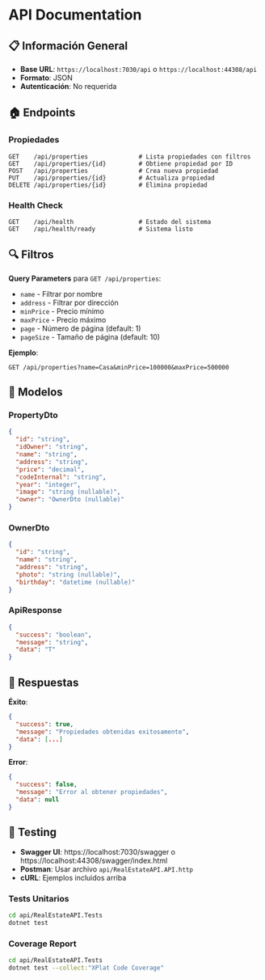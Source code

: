 # API Documentation

## 📋 Información General

- **Base URL**: `https://localhost:7030/api` o `https://localhost:44308/api`
- **Formato**: JSON
- **Autenticación**: No requerida

## 🏠 Endpoints

### Propiedades

```http
GET    /api/properties              # Lista propiedades con filtros
GET    /api/properties/{id}         # Obtiene propiedad por ID
POST   /api/properties              # Crea nueva propiedad
PUT    /api/properties/{id}         # Actualiza propiedad
DELETE /api/properties/{id}         # Elimina propiedad
```

### Health Check

```http
GET    /api/health                  # Estado del sistema
GET    /api/health/ready            # Sistema listo
```

## 🔍 Filtros

**Query Parameters** para `GET /api/properties`:

- `name` - Filtrar por nombre
- `address` - Filtrar por dirección  
- `minPrice` - Precio mínimo
- `maxPrice` - Precio máximo
- `page` - Número de página (default: 1)
- `pageSize` - Tamaño de página (default: 10)

**Ejemplo**:
```http
GET /api/properties?name=Casa&minPrice=100000&maxPrice=500000
```

## 📝 Modelos

### PropertyDto
```json
{
  "id": "string",
  "idOwner": "string", 
  "name": "string",
  "address": "string",
  "price": "decimal",
  "codeInternal": "string",
  "year": "integer",
  "image": "string (nullable)",
  "owner": "OwnerDto (nullable)"
}
```

### OwnerDto
```json
{
  "id": "string",
  "name": "string",
  "address": "string", 
  "photo": "string (nullable)",
  "birthday": "datetime (nullable)"
}
```

### ApiResponse<T>
```json
{
  "success": "boolean",
  "message": "string",
  "data": "T"
}
```

## 🚨 Respuestas

**Éxito**:
```json
{
  "success": true,
  "message": "Propiedades obtenidas exitosamente",
  "data": [...]
}
```

**Error**:
```json
{
  "success": false,
  "message": "Error al obtener propiedades",
  "data": null
}
```

## 🧪 Testing

- **Swagger UI**: https://localhost:7030/swagger o https://localhost:44308/swagger/index.html
- **Postman**: Usar archivo `api/RealEstateAPI.API.http`
- **cURL**: Ejemplos incluidos arriba

### Tests Unitarios
```bash
cd api/RealEstateAPI.Tests
dotnet test
```

### Coverage Report
```bash
cd api/RealEstateAPI.Tests
dotnet test --collect:"XPlat Code Coverage"
```